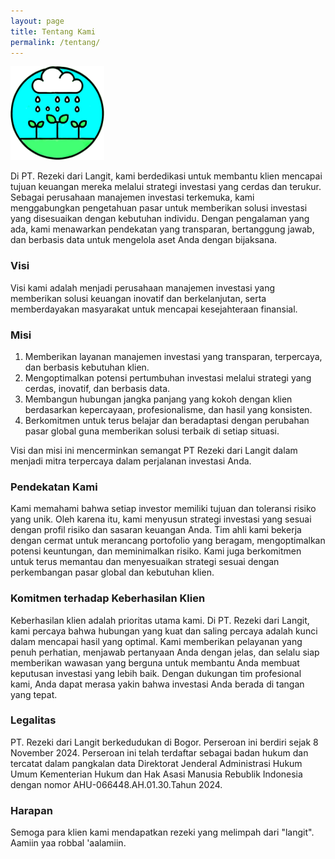 ```yaml
---
layout: page
title: Tentang Kami
permalink: /tentang/
---
```


<img src="/assets/logo-rezeki-dari-langit.png" alt="PT. Rezeki dari Langit" style="width:150px; height:150px"/>

Di PT. Rezeki dari Langit, kami berdedikasi untuk membantu klien mencapai tujuan keuangan mereka melalui strategi investasi yang cerdas dan terukur. Sebagai perusahaan manajemen investasi terkemuka, kami menggabungkan pengetahuan pasar untuk memberikan solusi investasi yang disesuaikan dengan kebutuhan individu. Dengan pengalaman yang ada, kami menawarkan pendekatan yang transparan, bertanggung jawab, dan berbasis data untuk mengelola aset Anda dengan bijaksana.

### Visi

Visi kami adalah menjadi perusahaan manajemen investasi yang memberikan solusi keuangan inovatif dan berkelanjutan, serta memberdayakan masyarakat untuk mencapai kesejahteraan finansial.

### Misi

1. Memberikan layanan manajemen investasi yang transparan, terpercaya, dan berbasis kebutuhan klien.
2. Mengoptimalkan potensi pertumbuhan investasi melalui strategi yang cerdas, inovatif, dan berbasis data.
3. Membangun hubungan jangka panjang yang kokoh dengan klien berdasarkan kepercayaan, profesionalisme, dan hasil yang konsisten.
4. Berkomitmen untuk terus belajar dan beradaptasi dengan perubahan pasar global guna memberikan solusi terbaik di setiap situasi.

Visi dan misi ini mencerminkan semangat PT Rezeki dari Langit dalam menjadi mitra terpercaya dalam perjalanan investasi Anda.

### Pendekatan Kami

Kami memahami bahwa setiap investor memiliki tujuan dan toleransi risiko yang unik. Oleh karena itu, kami menyusun strategi investasi yang sesuai dengan profil risiko dan sasaran keuangan Anda. Tim ahli kami bekerja dengan cermat untuk merancang portofolio yang beragam, mengoptimalkan potensi keuntungan, dan meminimalkan risiko. Kami juga berkomitmen untuk terus memantau dan menyesuaikan strategi sesuai dengan perkembangan pasar global dan kebutuhan klien.

### Komitmen terhadap Keberhasilan Klien

Keberhasilan klien adalah prioritas utama kami. Di PT. Rezeki dari Langit, kami percaya bahwa hubungan yang kuat dan saling percaya adalah kunci dalam mencapai hasil yang optimal. Kami memberikan pelayanan yang penuh perhatian, menjawab pertanyaan Anda dengan jelas, dan selalu siap memberikan wawasan yang berguna untuk membantu Anda membuat keputusan investasi yang lebih baik. Dengan dukungan tim profesional kami, Anda dapat merasa yakin bahwa investasi Anda berada di tangan yang tepat.

### Legalitas

PT. Rezeki dari Langit berkedudukan di Bogor. Perseroan ini berdiri sejak 8 November 2024. Perseroan ini telah terdaftar sebagai badan hukum dan tercatat dalam pangkalan data Direktorat Jenderal Administrasi Hukum Umum Kementerian Hukum dan Hak Asasi Manusia Rebublik Indonesia dengan nomor AHU-066448.AH.01.30.Tahun 2024.

### Harapan

Semoga para klien kami mendapatkan rezeki yang melimpah dari "langit". Aamiin yaa robbal 'aalamiin.